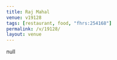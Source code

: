 ```yaml
---
title: Raj Mahal
venue: v19128
tags: [restaurant, food, "fhrs:254168"]
permalink: /v/19128/
layout: venue
---
```

null